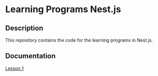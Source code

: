 # Learning Programs Nest.js

## Description

This repository contains the code for the learning programs in Nest.js.

## Documentation

[Lesson 1](https://adventurous-moth-ea0.notion.site/25d52a400c85468e823d2996341ac6b5?pvs=4)

